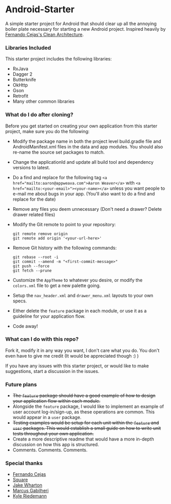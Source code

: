 # Android-Starter
A simple starter project for Android that should clear up all the annoying boiler plate necessary for starting a new Android project.
Inspired heavily by [Fernando Cejas's Clean Architecture](https://github.com/android10/Android-CleanArchitecture).


### Libraries Included

This starter project includes the following libraries:
 * RxJava
 * Dagger 2
 * Butterknife
 * OkHttp
 * Gson
 * Retrofit
 * Many other common libraries
 
### What do I do after cloning?

Before you get started on creating your own application from this starter project, make sure you do the following:
 * Modify the package name in both the project level build.gradle file and AndroidManifest.xml files in the data and app modules.
 You should also re-name the source set packages to match.
 * Change the applicationId and update all build tool and dependency versions to latest. 
 * Do a find and replace for the following tag `<a href="mailto:aaron@appweava.com">Aaron Weaver</a>` with 
 `<a href="mailto:<your-email>"><your-name></a>` unless you want people to e-mail me about bugs in your app.
 (You'll also want to do a find and replace for the date)
 * Remove any files you deem unnecessary (Don't need a drawer? Delete drawer related files)
 * Modify the Git remote to point to your repository:
 
    ```
    git remote remove origin
    git remote add origin '<your-url-here>'
    ```
 * Remove Git history with the following commands:
 
     ```
     git rebase --root -i
     git commit --amend -m "<first-commit-message>"
     git push --force
     git fetch --prune
     ```
     
 * Customize the `AppTheme` to whatever you desire, or modify the `colors.xml` file to get a new palette going.
 * Setup the `nav_header.xml` and `drawer_menu.xml` layouts to your own specs.
 * Either delete the `feature` package in each module, or use it as a guideline for your application flow.
 * Code away!
 
### What can I do with this repo?
 
Fork it, modify it in any way you want, I don't care what you do. 
You don't even have to give me credit (It would be appreciated though :) )

If you have any issues with this starter project, or would like to make suggestions, start a discussion in the
issues.

### Future plans

* ~~The `feature` package should have a good example of how to design your application flow within each module.~~
* Alongside the `feature` package, I would like to implement an example of user account log-in/sign-up, as these operations are common. This would appear in a `user` package.
* ~~Testing examples would be setup for each unit within the `feature` and `user` packages. This would establish a small
  guide on how to write unit tests throughout your own application.~~
* Create a more descriptive readme that would have a more in-depth discussion on how this app is structured.
* Comments. Comments. Comments.

### Special thanks

* [Fernando Cejas](https://github.com/android10)
* [Square](https://github.com/square)
* [Jake Wharton](https://github.com/JakeWharton)
* [Marcus Gabilheri](https://github.com/fnk0)
* [Kyle Riedemann](https://github.com/kylealanr)
